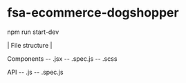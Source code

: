 # fsa-ecommerce-dogshopper

npm run start-dev

| File structure |

Components
-- .jsx
-- .spec.js
-- .scss

API
-- .js
-- .spec.js
